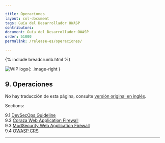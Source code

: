 ```yaml
---

title: Operaciones
layout: col-document
tags: Guía del Desarrollador OWASP
contributors:
document: Guía del Desarrollador OWASP
order: 51000
permalink: /release-es/operaciones/

---
```


{% include breadcrumb.html %}

<style type="text/css">
.image-right {
  height: 180px;
  display: block;
  margin-left: auto;
  margin-right: auto;
  float: right;
}
</style>

![WIP logo](../../../assets/images/dg_wip.png "Trabajo en curso"){: .image-right }

## 9. Operaciones

No hay traducción de esta página, consulte [versión original en inglés][release1100].

Sections:

9.1 [DevSecOps Guideline](01-devsecops.md)  
9.2 [Coraza Web Application Firewall](02-coraza.md)  
9.3 [ModSecurity Web Application Firewall](03-modsecurity.md)  
9.4 [OWASP CRS](04-crs.md)  

----

[release1100]: https://github.com/OWASP/www-project-developer-guide/blob/main/release/11-operations/toc.md
